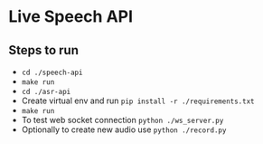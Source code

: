 # Live Speech API

## Steps to run
- `cd ./speech-api`
- `make run`
- `cd ./asr-api`
- Create virtual env and run `pip install -r ./requirements.txt`
- `make run`
- To test web socket connection `python ./ws_server.py`
- Optionally to create new audio use `python ./record.py`
